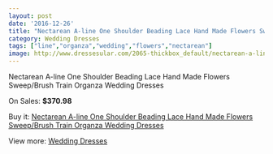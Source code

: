 ```yaml
---
layout: post
date: '2016-12-26'
title: "Nectarean A-line One Shoulder Beading Lace Hand Made Flowers Sweep/Brush Train Organza Wedding Dresses"
category: Wedding Dresses
tags: ["line","organza","wedding","flowers","nectarean"]
image: http://www.dressesular.com/2065-thickbox_default/nectarean-a-line-one-shoulder-beading-lace-hand-made-flowers-sweep-brush-train-organza-wedding-dresses.jpg
---
```

Nectarean A-line One Shoulder Beading Lace Hand Made Flowers Sweep/Brush Train Organza Wedding Dresses

On Sales: **$370.98**
<a href="https://www.dressesular.com/wedding-dresses/775-nectarean-a-line-one-shoulder-beading-lace-hand-made-flowers-sweep-brush-train-organza-wedding-dresses.html"><amp-img layout="responsive" width="600" height="600" src="//www.dressesular.com/2065-thickbox_default/nectarean-a-line-one-shoulder-beading-lace-hand-made-flowers-sweep-brush-train-organza-wedding-dresses.jpg" alt="Nectarean A-line One Shoulder Beading Lace Hand Made Flowers Sweep/Brush Train Organza Wedding Dresses 0" /></a>
<a href="https://www.dressesular.com/wedding-dresses/775-nectarean-a-line-one-shoulder-beading-lace-hand-made-flowers-sweep-brush-train-organza-wedding-dresses.html"><amp-img layout="responsive" width="600" height="600" src="//www.dressesular.com/2066-thickbox_default/nectarean-a-line-one-shoulder-beading-lace-hand-made-flowers-sweep-brush-train-organza-wedding-dresses.jpg" alt="Nectarean A-line One Shoulder Beading Lace Hand Made Flowers Sweep/Brush Train Organza Wedding Dresses 1" /></a>

Buy it: [Nectarean A-line One Shoulder Beading Lace Hand Made Flowers Sweep/Brush Train Organza Wedding Dresses](https://www.dressesular.com/wedding-dresses/775-nectarean-a-line-one-shoulder-beading-lace-hand-made-flowers-sweep-brush-train-organza-wedding-dresses.html "Nectarean A-line One Shoulder Beading Lace Hand Made Flowers Sweep/Brush Train Organza Wedding Dresses")

View more: [Wedding Dresses](https://www.dressesular.com/3-wedding-dresses "Wedding Dresses")